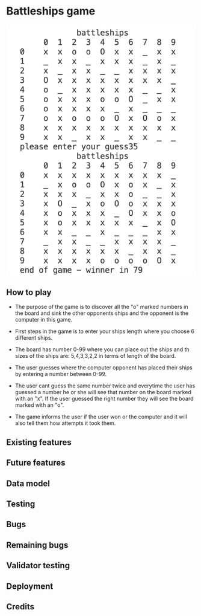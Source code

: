 # Battleships game

![battleship](./assets/images/battleships.png)
## How to play

* The purpose of the game is to discover all the "o" marked numbers in the board and sink the other opponents ships and the opponent is the computer in this game.

* First steps in the game is to enter your ships length where you choose 6 different ships.

* The board has number 0-99 where you can place out the ships and th sizes of the ships are: 5,4,3,3,2,2 in terms of length of the board.

* The user guesses where the computer opponent has placed their ships by entering a number between 0-99.

* The user cant guess the same number twice and everytime the user has guessed a number he or she will see that number on the board marked with an "x". If the user guessed the right number they will see the board marked with an "o".

* The game informs the user if the user won or the computer and it will also tell them how attempts  it took them.

## Existing features

## Future features

## Data model

## Testing

## Bugs

## Remaining bugs

## Validator testing

## Deployment

## Credits




